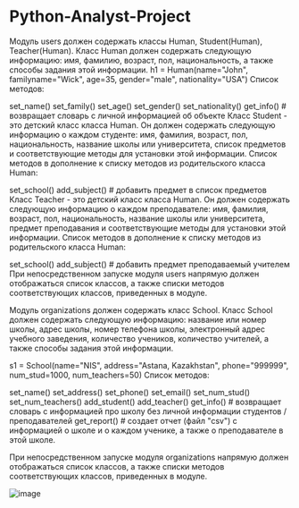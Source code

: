 # Python-Analyst-Project
Модуль users должен содержать классы Human, Student(Human), Teacher(Human).
Класс Human должен содержать следующую информацию: имя, фамилию, возраст, пол, национальность, а также способы задания этой информации.
h1 = Human(name="John", familyname="Wick", age=35, gender="male", nationality="USA")
Список методов:

set_name()
set_family()
set_age()
set_gender()
set_nationality()
get_info() # возвращает словарь с личной информацией об объекте
Класс Student - это детский класс класса Human. Он должен содержать следующую информацию о каждом студенте: имя, фамилия, возраст, пол, национальность, название школы или университета, список предметов и соответствующие методы для установки этой информации.
Список методов в дополнение к списку методов из родительского класса Human:

set_school()
add_subject() # добавить предмет в список предметов
Класс Teacher - это детский класс класса Human. Он должен содержать следующую информацию о каждом преподавателе: имя, фамилия, возраст, пол, национальность, название школы или университета, предмет преподавания и соответствующие методы для установки этой информации.
Список методов в дополнение к списку методов из родительского класса Human:

set_school()
add_subject() # добавить предмет преподаваемый учителем
При непосредственном запуске модуля users напрямую должен отображаться список классов, а также списки методов соответствующих классов, приведенных в модуле.


Модуль organizations должен содержать класс School.
Класс School должен содержать следующую информацию: название или номер школы, адрес школы, номер телефона школы, электронный адрес учебного заведения, количество учеников, количество учителей, а также способы задания этой информации.

s1 = School(name="NIS", address="Astana, Kazakhstan", phone="999999", num_stud=1000, num_teachers=50)
Список методов:

set_name()
set_address()
set_phone()
set_email()
set_num_stud()
set_num_teachers()
add_student()
add_teacher()
get_info() # возвращает словарь с информацией про школу без личной информации студентов / преподавателей
get_report() # создает отчет (файл "csv") с информацией о школе и о каждом ученике, а также о преподавателе в этой школе. 


При непосредственном запуске модуля organizations напрямую должен отображаться список классов, а также списки методов соответствующих классов, приведенных в модуле.

![image](https://user-images.githubusercontent.com/108483554/226382038-8b6d027f-0520-4b67-b1ac-955f92f7cc92.png)



